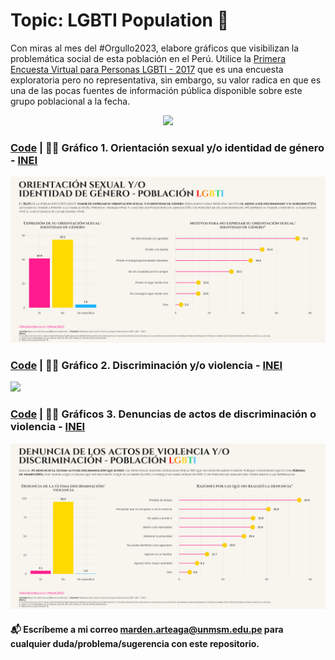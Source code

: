 # Topic: LGBTI Population 🌈

Con miras al mes del #Orgullo2023, elabore gráficos que visibilizan la problemática social de esta población en el Perú. Utilice la [Primera Encuesta Virtual para Personas LGBTI - 2017](https://www.inei.gob.pe/media/MenuRecursivo/boletines/lgbti.pdf) que es una encuesta exploratoria pero no representativa, sin embargo, su valor radica en que es una de las pocas fuentes de información pública disponible sobre este grupo poblacional a la fecha.

<p align="center">
  <img src="https://gifdb.com/images/high/lgbt-pride-month-parade-jmrlk9gqwx6wr6lu.webp" width="500"/>
</p>

### [Code](https://github.com/braulio-arteaga/Graphics-Miscellany/blob/main/01_LGBTI/02_codes/LGBTI_graphics.Rmd) | 🏳️‍🌈 Gráfico 1. Orientación sexual y/o identidad de género - [INEI](https://proyectos.inei.gob.pe/microdatos/)
![](03_output/1.Identidad_genero_LGBTI.png)

### [Code](https://github.com/braulio-arteaga/Graphics-Miscellany/blob/main/01_LGBTI/02_codes/LGBTI_graphics.Rmd) | 🏳️‍🌈 Gráfico 2. Discriminación y/o violencia - [INEI](https://proyectos.inei.gob.pe/microdatos/)
![](03_output/2.Discriminación_LGBTI.png)

### [Code](https://github.com/braulio-arteaga/Graphics-Miscellany/blob/main/01_LGBTI/02_codes/LGBTI_graphics.Rmd) | 🏳️‍🌈 Gráficos 3. Denuncias de actos de discriminación o violencia - [INEI](https://proyectos.inei.gob.pe/microdatos/)
![](03_output/3.Denuncia_LGBTI.png)



#### 📬 Escríbeme a mi correo **marden.arteaga@unmsm.edu.pe** para cualquier duda/problema/sugerencia con este repositorio.  
